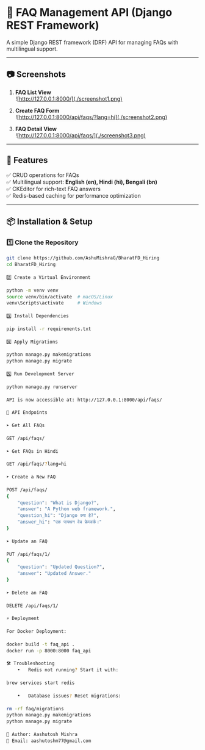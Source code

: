 # 📝 FAQ Management API (Django REST Framework)

A simple Django REST framework (DRF) API for managing FAQs with multilingual support.

---

## 📷 Screenshots

1. **FAQ List View**  
   ![http://127.0.0.1:8000/](./screenshot1.png)

2. **Create FAQ Form**  
   ![http://127.0.0.1:8000/api/faqs/?lang=hi](./screenshot2.png)

3. **FAQ Detail View**  
   ![http://127.0.0.1:8000/api/faqs/](./screenshot3.png)

---

## 🚀 Features

✅ CRUD operations for FAQs  
✅ Multilingual support: **English (en), Hindi (hi), Bengali (bn)**  
✅ CKEditor for rich-text FAQ answers  
✅ Redis-based caching for performance optimization  

---

## 📦 Installation & Setup

### 1️⃣ Clone the Repository
```sh
git clone https://github.com/AshuMishraG/BharatFD_Hiring
cd BharatFD_Hiring

2️⃣ Create a Virtual Environment

python -m venv venv
source venv/bin/activate  # macOS/Linux
venv\Scripts\activate     # Windows

3️⃣ Install Dependencies

pip install -r requirements.txt

4️⃣ Apply Migrations

python manage.py makemigrations
python manage.py migrate

5️⃣ Run Development Server

python manage.py runserver

API is now accessible at: http://127.0.0.1:8000/api/faqs/

📡 API Endpoints

➤ Get All FAQs

GET /api/faqs/

➤ Get FAQs in Hindi

GET /api/faqs/?lang=hi

➤ Create a New FAQ

POST /api/faqs/
{
    "question": "What is Django?",
    "answer": "A Python web framework.",
    "question_hi": "Django क्या है?",
    "answer_hi": "एक पायथन वेब फ्रेमवर्क।"
}

➤ Update an FAQ

PUT /api/faqs/1/
{
    "question": "Updated Question?",
    "answer": "Updated Answer."
}

➤ Delete an FAQ

DELETE /api/faqs/1/

⚡ Deployment

For Docker Deployment:

docker build -t faq_api .
docker run -p 8000:8000 faq_api

🛠 Troubleshooting
	•	Redis not running? Start it with:

brew services start redis

	•	Database issues? Reset migrations:

rm -rf faq/migrations
python manage.py makemigrations
python manage.py migrate

👤 Author: Aashutosh Mishra
📧 Email: aashutoshm77@gmail.com